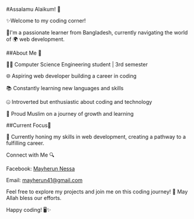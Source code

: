 #Assalamu Alaikum! 👋

✨Welcome to my coding corner!

💎I'm a passionate learner from Bangladesh, currently navigating the world of 🌍 web development.


##About Me 👀

👨‍💻 Computer Science Engineering student | 3rd semester

🌐 Aspiring web developer building a career in coding

📚 Constantly learning new languages and skills

🤐 Introverted but enthusiastic about coding and technology

🤲 Proud Muslim on a journey of growth and learning


##Current Focus🎯

🚀 Currently honing my skills in web development, creating a pathway to a fulfilling career.


Connect with Me 🔍

Facebook: [Mayherun Nessa](https://www.facebook.com/mayherun)

Email: mayherun41@gmail.com



Feel free to explore my projects and join me on this coding journey! 🌟 May Allah bless our efforts.


Happy coding! 🖥️✨
